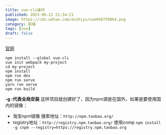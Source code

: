 ```yaml
---
title: vue-cli操作
published: 2023-06-21 21:34:21
image: https://cdn.wdtwo.com/anzhiyu/vue048759064.png
category: 前端
tags: [vue]
draft: false
---
```

[官网]('https://router.vuejs.org/zh/guide/#html')  
<!--more-->
`npm install --global vue-cli`  
`vue init webpack my-project`  
`cd my-project`  
`npm install`  
`npm run dev`  
`npm run serve`  
`yarn run serve`  
`npm run build`

**-g :代表全局安装**
这样项目就创建好了，因为npm源是在国外，如果是要使用国内的镜像：
- 淘宝npm镜像 搜索地址：`http://npm.taobao.org/`
- registry地址：`http://registry.npm.taobao.org/`
使用cnmp
`npm install -g cnpm --registry=https://registry.npm.taobao.org`

